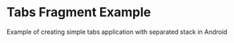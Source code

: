 Tabs Fragment Example
=====================

Example of creating simple tabs application with separated stack in Android